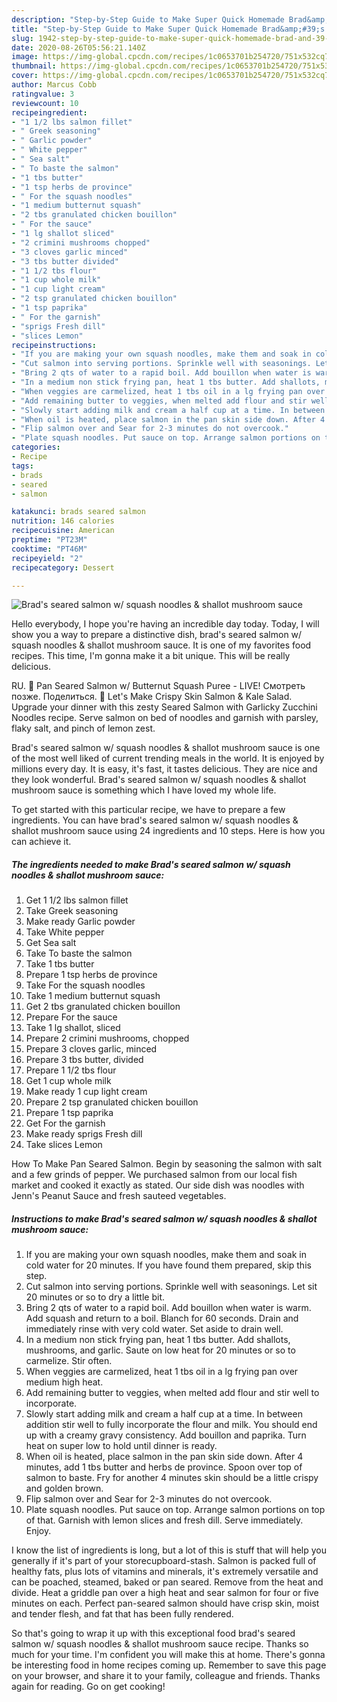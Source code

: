 ```yaml
---
description: "Step-by-Step Guide to Make Super Quick Homemade Brad&amp;#39;s seared salmon w/ squash noodles &amp;amp; shallot mushroom sauce"
title: "Step-by-Step Guide to Make Super Quick Homemade Brad&amp;#39;s seared salmon w/ squash noodles &amp;amp; shallot mushroom sauce"
slug: 1942-step-by-step-guide-to-make-super-quick-homemade-brad-and-39-s-seared-salmon-w-squash-noodles-and-amp-shallot-mushroom-sauce
date: 2020-08-26T05:56:21.140Z
image: https://img-global.cpcdn.com/recipes/1c0653701b254720/751x532cq70/brads-seared-salmon-w-squash-noodles-shallot-mushroom-sauce-recipe-main-photo.jpg
thumbnail: https://img-global.cpcdn.com/recipes/1c0653701b254720/751x532cq70/brads-seared-salmon-w-squash-noodles-shallot-mushroom-sauce-recipe-main-photo.jpg
cover: https://img-global.cpcdn.com/recipes/1c0653701b254720/751x532cq70/brads-seared-salmon-w-squash-noodles-shallot-mushroom-sauce-recipe-main-photo.jpg
author: Marcus Cobb
ratingvalue: 3
reviewcount: 10
recipeingredient:
- "1 1/2 lbs salmon fillet"
- " Greek seasoning"
- " Garlic powder"
- " White pepper"
- " Sea salt"
- " To baste the salmon"
- "1 tbs butter"
- "1 tsp herbs de province"
- " For the squash noodles"
- "1 medium butternut squash"
- "2 tbs granulated chicken bouillon"
- " For the sauce"
- "1 lg shallot sliced"
- "2 crimini mushrooms chopped"
- "3 cloves garlic minced"
- "3 tbs butter divided"
- "1 1/2 tbs flour"
- "1 cup whole milk"
- "1 cup light cream"
- "2 tsp granulated chicken bouillon"
- "1 tsp paprika"
- " For the garnish"
- "sprigs Fresh dill"
- "slices Lemon"
recipeinstructions:
- "If you are making your own squash noodles, make them and soak in cold water for 20 minutes. If you have found them prepared, skip this step."
- "Cut salmon into serving portions. Sprinkle well with seasonings. Let sit 20 minutes or so to dry a little bit."
- "Bring 2 qts of water to a rapid boil. Add bouillon when water is warm. Add squash and return to a boil. Blanch for 60 seconds. Drain and immediately rinse with very cold water. Set aside to drain well."
- "In a medium non stick frying pan, heat 1 tbs butter. Add shallots, mushrooms, and garlic. Saute on low heat for 20 minutes or so to carmelize. Stir often."
- "When veggies are carmelized, heat 1 tbs oil in a lg frying pan over medium high heat."
- "Add remaining butter to veggies, when melted add flour and stir well to incorporate."
- "Slowly start adding milk and cream a half cup at a time. In between addition stir well to fully incorporate the flour and milk. You should end up with a creamy gravy consistency. Add bouillon and paprika. Turn heat on super low to hold until dinner is ready."
- "When oil is heated, place salmon in the pan skin side down. After 4 minutes, add 1 tbs butter and herbs de province. Spoon over top of salmon to baste. Fry for another 4 minutes skin should be a little crispy and golden brown."
- "Flip salmon over and Sear for 2-3 minutes do not overcook."
- "Plate squash noodles. Put sauce on top. Arrange salmon portions on top of that. Garnish with lemon slices and fresh dill. Serve immediately. Enjoy."
categories:
- Recipe
tags:
- brads
- seared
- salmon

katakunci: brads seared salmon 
nutrition: 146 calories
recipecuisine: American
preptime: "PT23M"
cooktime: "PT46M"
recipeyield: "2"
recipecategory: Dessert

---
```



![Brad&#39;s seared salmon w/ squash noodles &amp; shallot mushroom sauce](https://img-global.cpcdn.com/recipes/1c0653701b254720/751x532cq70/brads-seared-salmon-w-squash-noodles-shallot-mushroom-sauce-recipe-main-photo.jpg)

Hello everybody, I hope you're having an incredible day today. Today, I will show you a way to prepare a distinctive dish, brad&#39;s seared salmon w/ squash noodles &amp; shallot mushroom sauce. It is one of my favorites food recipes. This time, I'm gonna make it a bit unique. This will be really delicious.

RU. 🔴 Pan Seared Salmon w/ Butternut Squash Puree - LIVE! Смотреть позже. Поделиться. 🔴 Let&#39;s Make Crispy Skin Salmon &amp; Kale Salad. Upgrade your dinner with this zesty Seared Salmon with Garlicky Zucchini Noodles recipe. Serve salmon on bed of noodles and garnish with parsley, flaky salt, and pinch of lemon zest.

Brad&#39;s seared salmon w/ squash noodles &amp; shallot mushroom sauce is one of the most well liked of current trending meals in the world. It is enjoyed by millions every day. It is easy, it's fast, it tastes delicious. They are nice and they look wonderful. Brad&#39;s seared salmon w/ squash noodles &amp; shallot mushroom sauce is something which I have loved my whole life.


To get started with this particular recipe, we have to prepare a few ingredients. You can have brad&#39;s seared salmon w/ squash noodles &amp; shallot mushroom sauce using 24 ingredients and 10 steps. Here is how you can achieve it.

<!--inarticleads1-->

##### The ingredients needed to make Brad&#39;s seared salmon w/ squash noodles &amp; shallot mushroom sauce:

1. Get 1 1/2 lbs salmon fillet
1. Take  Greek seasoning
1. Make ready  Garlic powder
1. Take  White pepper
1. Get  Sea salt
1. Take  To baste the salmon
1. Take 1 tbs butter
1. Prepare 1 tsp herbs de province
1. Take  For the squash noodles
1. Take 1 medium butternut squash
1. Get 2 tbs granulated chicken bouillon
1. Prepare  For the sauce
1. Take 1 lg shallot, sliced
1. Prepare 2 crimini mushrooms, chopped
1. Prepare 3 cloves garlic, minced
1. Prepare 3 tbs butter, divided
1. Prepare 1 1/2 tbs flour
1. Get 1 cup whole milk
1. Make ready 1 cup light cream
1. Prepare 2 tsp granulated chicken bouillon
1. Prepare 1 tsp paprika
1. Get  For the garnish
1. Make ready sprigs Fresh dill
1. Take slices Lemon


How To Make Pan Seared Salmon. Begin by seasoning the salmon with salt and a few grinds of pepper. We purchased salmon from our local fish market and cooked it exactly as stated. Our side dish was noodles with Jenn&#39;s Peanut Sauce and fresh sauteed vegetables. 

<!--inarticleads2-->

##### Instructions to make Brad&#39;s seared salmon w/ squash noodles &amp; shallot mushroom sauce:

1. If you are making your own squash noodles, make them and soak in cold water for 20 minutes. If you have found them prepared, skip this step.
1. Cut salmon into serving portions. Sprinkle well with seasonings. Let sit 20 minutes or so to dry a little bit.
1. Bring 2 qts of water to a rapid boil. Add bouillon when water is warm. Add squash and return to a boil. Blanch for 60 seconds. Drain and immediately rinse with very cold water. Set aside to drain well.
1. In a medium non stick frying pan, heat 1 tbs butter. Add shallots, mushrooms, and garlic. Saute on low heat for 20 minutes or so to carmelize. Stir often.
1. When veggies are carmelized, heat 1 tbs oil in a lg frying pan over medium high heat.
1. Add remaining butter to veggies, when melted add flour and stir well to incorporate.
1. Slowly start adding milk and cream a half cup at a time. In between addition stir well to fully incorporate the flour and milk. You should end up with a creamy gravy consistency. Add bouillon and paprika. Turn heat on super low to hold until dinner is ready.
1. When oil is heated, place salmon in the pan skin side down. After 4 minutes, add 1 tbs butter and herbs de province. Spoon over top of salmon to baste. Fry for another 4 minutes skin should be a little crispy and golden brown.
1. Flip salmon over and Sear for 2-3 minutes do not overcook.
1. Plate squash noodles. Put sauce on top. Arrange salmon portions on top of that. Garnish with lemon slices and fresh dill. Serve immediately. Enjoy.


I know the list of ingredients is long, but a lot of this is stuff that will help you generally if it&#39;s part of your storecupboard-stash. Salmon is packed full of healthy fats, plus lots of vitamins and minerals, it&#39;s extremely versatile and can be poached, steamed, baked or pan seared. Remove from the heat and divide. Heat a griddle pan over a high heat and sear salmon for four or five minutes on each. Perfect pan-seared salmon should have crisp skin, moist and tender flesh, and fat that has been fully rendered. 

So that's going to wrap it up with this exceptional food brad&#39;s seared salmon w/ squash noodles &amp; shallot mushroom sauce recipe. Thanks so much for your time. I'm confident you will make this at home. There's gonna be interesting food in home recipes coming up. Remember to save this page on your browser, and share it to your family, colleague and friends. Thanks again for reading. Go on get cooking!
